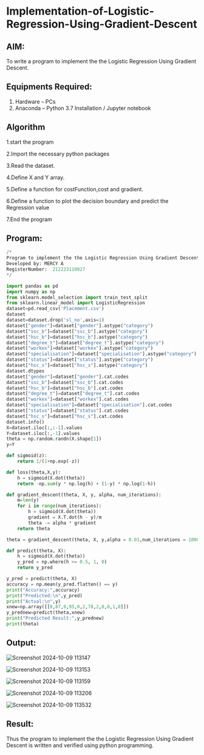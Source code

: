 # Implementation-of-Logistic-Regression-Using-Gradient-Descent

## AIM:
To write a program to implement the the Logistic Regression Using Gradient Descent.

## Equipments Required:
1. Hardware – PCs
2. Anaconda – Python 3.7 Installation / Jupyter notebook

## Algorithm
1.start the program

2.Import the necessary python packages

3.Read the dataset.

4.Define X and Y array.

5.Define a function for costFunction,cost and gradient.

6.Define a function to plot the decision boundary and predict the Regression value

7.End the program 

## Program:
```python
/*
Program to implement the the Logistic Regression Using Gradient Descent.
Developed by: MERCY A
RegisterNumber:  212223110027
*/

import pandas as pd
import numpy as np
from sklearn.model_selection import train_test_split
from sklearn.linear_model import LogisticRegression
dataset=pd.read_csv('Placement.csv')
dataset
dataset=dataset.drop('sl_no',axis=1)
dataset["gender"]=dataset["gender"].astype("category")
dataset["ssc_b"]=dataset["ssc_b"].astype("category")
dataset["hsc_b"]=dataset["hsc_b"].astype("category")
dataset["degree_t"]=dataset["degree_t"].astype("category")
dataset["workex"]=dataset["workex"].astype("category")
dataset["specialisation"]=dataset["specialisation"].astype("category")
dataset["status"]=dataset["status"].astype("category")
dataset["hsc_s"]=dataset["hsc_s"].astype("category")
dataset.dtypes
dataset["gender"]=dataset["gender"].cat.codes
dataset["ssc_b"]=dataset["ssc_b"].cat.codes
dataset["hsc_b"]=dataset["hsc_b"].cat.codes
dataset["degree_t"]=dataset["degree_t"].cat.codes
dataset["workex"]=dataset["workex"].cat.codes
dataset["specialisation"]=dataset["specialisation"].cat.codes
dataset["status"]=dataset["status"].cat.codes
dataset["hsc_s"]=dataset["hsc_s"].cat.codes
dataset.info()
X=dataset.iloc[:,:-1].values
Y=dataset.iloc[:,-1].values
theta = np.random.randn(X.shape[1])
y=Y

def sigmoid(z):
    return 1/(1+np.exp(-z))

def loss(theta,X,y):
    h = sigmoid(X.dot(theta))
    return -np.sum(y * np.log(h) + (1-y) * np.log(1-h))

def gradient_descent(theta, X, y, alpha, num_iterations):
    m=len(y)
    for i in range(num_iterations):
        h = sigmoid(X.dot(theta))
        gradient = X.T.dot(h - y)/m
        theta -= alpha * gradient
    return theta 

theta = gradient_descent(theta, X, y,alpha = 0.01,num_iterations = 1000)

def predict(theta, X):
    h = sigmoid(X.dot(theta))
    y_pred = np.where(h >= 0.5, 1, 0)
    return y_pred

y_pred = predict(theta, X)
accuracy = np.mean(y_pred.flatten() == y)
print("Accuracy:",accuracy)
print("Predicted:\n",y_pred)
print("Actual:\n",y)
xnew=np.array([[0,87,0,95,0,2,78,2,0,0,1,0]])
y_prednew=predict(theta,xnew)
print("Predicted Result:",y_prednew)
print(theta)
```

## Output:
![Screenshot 2024-10-09 113147](https://github.com/user-attachments/assets/be7aa0a8-5214-439d-b50e-10c91f331af1)

![Screenshot 2024-10-09 113153](https://github.com/user-attachments/assets/e3656dbe-f269-4726-b278-c692ad84e10c)

![Screenshot 2024-10-09 113159](https://github.com/user-attachments/assets/5204723f-c563-49e1-9b4d-36e1114ce2f5)

![Screenshot 2024-10-09 113206](https://github.com/user-attachments/assets/3b81be0b-05c8-45da-9c0a-38532a8e59cd)

![Screenshot 2024-10-09 113532](https://github.com/user-attachments/assets/4e82c239-950c-4b1b-ac67-e53ace8b0e42)

## Result:
Thus the program to implement the the Logistic Regression Using Gradient Descent is written and verified using python programming.


